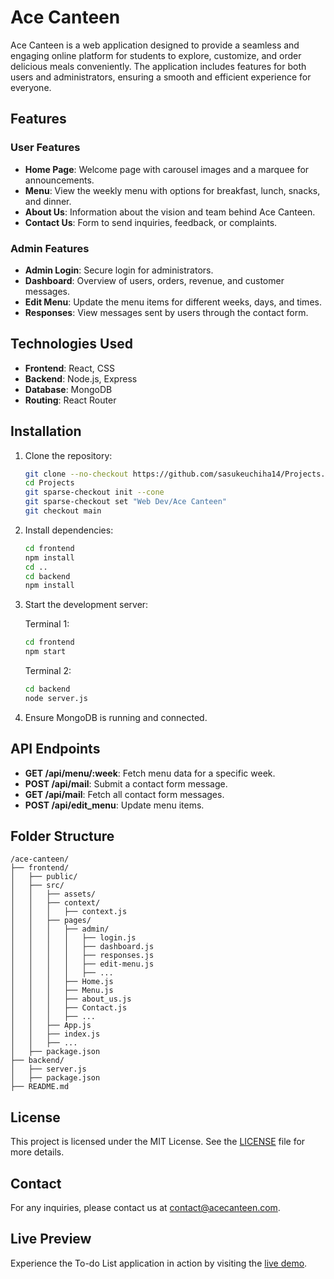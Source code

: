 # Ace Canteen

Ace Canteen is a web application designed to provide a seamless and engaging online platform for students to explore, customize, and order delicious meals conveniently. The application includes features for both users and administrators, ensuring a smooth and efficient experience for everyone.

## Features

### User Features
- **Home Page**: Welcome page with carousel images and a marquee for announcements.
- **Menu**: View the weekly menu with options for breakfast, lunch, snacks, and dinner.
- **About Us**: Information about the vision and team behind Ace Canteen.
- **Contact Us**: Form to send inquiries, feedback, or complaints.

### Admin Features
- **Admin Login**: Secure login for administrators.
- **Dashboard**: Overview of users, orders, revenue, and customer messages.
- **Edit Menu**: Update the menu items for different weeks, days, and times.
- **Responses**: View messages sent by users through the contact form.

## Technologies Used
- **Frontend**: React, CSS
- **Backend**: Node.js, Express
- **Database**: MongoDB
- **Routing**: React Router

## Installation

1. Clone the repository:
    ```bash
    git clone --no-checkout https://github.com/sasukeuchiha14/Projects.git
    cd Projects
    git sparse-checkout init --cone
    git sparse-checkout set "Web Dev/Ace Canteen"
    git checkout main
    ```

2. Install dependencies:
    ```bash
    cd frontend
    npm install
    cd ..
    cd backend
    npm install
    ```

3. Start the development server:

    Terminal 1:
    ```bash
    cd frontend
    npm start
    ```
    Terminal 2:
    ```bash
    cd backend
    node server.js
    ```

4. Ensure MongoDB is running and connected.

## API Endpoints

- **GET /api/menu/:week**: Fetch menu data for a specific week.
- **POST /api/mail**: Submit a contact form message.
- **GET /api/mail**: Fetch all contact form messages.
- **POST /api/edit_menu**: Update menu items.

## Folder Structure

```
/ace-canteen/
├── frontend/
│   ├── public/
│   ├── src/
│   │   ├── assets/
│   │   ├── context/
│   │   │   ├── context.js
│   │   ├── pages/
│   │   │   ├── admin/
│   │   │   │   ├── login.js
│   │   │   │   ├── dashboard.js
│   │   │   │   ├── responses.js
│   │   │   │   ├── edit-menu.js
│   │   │   │   ├── ...
│   │   │   ├── Home.js
│   │   │   ├── Menu.js
│   │   │   ├── about_us.js
│   │   │   ├── Contact.js
│   │   │   ├── ...
│   │   ├── App.js
│   │   ├── index.js
│   │   ├── ...
│   ├── package.json
├── backend/
│   ├── server.js
│   ├── package.json
├── README.md
```

## License

This project is licensed under the MIT License. See the [LICENSE](LICENSE) file for more details.

## Contact

For any inquiries, please contact us at [contact@acecanteen.com](mailto:hgarg7123+github@gmail.com).

## Live Preview

Experience the To-do List application in action by visiting the [live demo](https://ace-canteen.hardikgarg.me/).